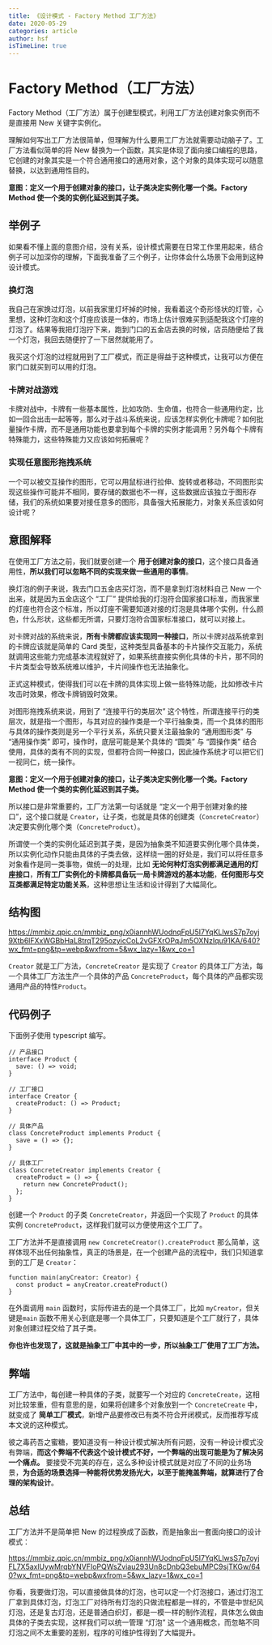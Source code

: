 ```yaml
---
title: 《设计模式 - Factory Method 工厂方法》
date: 2020-05-29
categories: article
author: hsf
isTimeLine: true
---
```


# **Factory Method（工厂方法）**

Factory Method（工厂方法）属于创建型模式，利用工厂方法创建对象实例而不是直接用 New 关键字实例化。

理解如何写出工厂方法很简单，但理解为什么要用工厂方法就需要动动脑子了。工厂方法看似简单的将 New 替换为一个函数，其实是体现了面向接口编程的思路，它创建的对象其实是一个符合通用接口的通用对象，这个对象的具体实现可以随意替换，以达到通用性目的。

**意图：定义一个用于创建对象的接口，让子类决定实例化哪一个类。Factory Method 使一个类的实例化延迟到其子类。**

## **举例子**

如果看不懂上面的意图介绍，没有关系，设计模式需要在日常工作里用起来，结合例子可以加深你的理解，下面我准备了三个例子，让你体会什么场景下会用到这种设计模式。

### **换灯泡**

我自己在家换过灯泡，以前我家里灯坏掉的时候，我看着这个奇形怪状的灯管，心里想，这种灯泡和这个灯座应该是一体的，市场上估计很难买到适配我这个灯座的灯泡了。结果等我把灯泡拧下来，跑到门口的五金店去换的时候，店员随便给了我一个灯泡，我回去随便拧了一下居然就能用了。

我买这个灯泡的过程就用到了工厂模式，而正是得益于这种模式，让我可以方便在家门口就买到可以用的灯泡。

### **卡牌对战游戏**

卡牌对战中，卡牌有一些基本属性，比如攻防、生命值，也符合一些通用约定，比如一回合出击一起等等，那么对于战斗系统来说，应该怎样实例化卡牌呢？如何批量操作卡牌，而不是通用功能也要拿到每个卡牌的实例才能调用？另外每个卡牌有特殊能力，这些特殊能力又应该如何拓展呢？

### **实现任意图形拖拽系统**

一个可以被交互操作的图形，它可以用鼠标进行拉伸、旋转或者移动，不同图形实现这些操作可能并不相同，要存储的数据也不一样，这些数据应该独立于图形存储，我们的系统如果要对接任意多的图形，具备强大拓展能力，对象关系应该如何设计呢？

## **意图解释**

在使用工厂方法之前，我们就要创建一个 **用于创建对象的接口**，这个接口具备通用性，**所以我们可以忽略不同的实现来做一些通用的事情**。

换灯泡的例子来说，我去门口五金店买灯泡，而不是拿到灯泡材料自己 New 一个出来，就是因为五金店这个 “工厂” 提供给我的灯泡符合国家接口标准，而我家里的灯座也符合这个标准，所以灯座不需要知道对接的灯泡是具体哪个实例，什么颜色，什么形状，这些都无所谓，只要灯泡符合国家标准接口，就可以对接上。

对卡牌对战的系统来说，**所有卡牌都应该实现同一种接口**，所以卡牌对战系统拿到的卡牌应该就是简单的 Card 类型，这种类型具备基本的卡片操作交互能力，系统就调用这些能力完成基本流程就好了，如果系统直接实例化具体的卡片，那不同的卡片类型会导致系统难以维护，卡片间操作也无法抽象化。

正式这种模式，使得我们可以在卡牌的具体实现上做一些特殊功能，比如修改卡片攻击时效果，修改卡牌销毁时效果。

对图形拖拽系统来说，用到了 “连接平行的类层次” 这个特性，所谓连接平行的类层次，就是指一个图形，与其对应的操作类是一个平行抽象类，而一个具体的图形与具体的操作类则是另一个平行关系，系统只要关注最抽象的 “通用图形类” 与 “通用操作类” 即可，操作时，底层可能是某个具体的 “圆类” 与 “圆操作类” 结合使用，具体的类有不同的实现，但都符合同一种接口，因此操作系统才可以把它们一视同仁，统一操作。

**意图：定义一个用于创建对象的接口，让子类决定实例化哪一个类。Factory Method 使一个类的实例化延迟到其子类。**

所以接口是非常重要的，工厂方法第一句话就是 “定义一个用于创建对象的接口”，这个接口就是 `Creator`，让子类，也就是具体的创建类（`ConcreteCreator`）决定要实例化哪个类（`ConcreteProduct`）。

所谓使一个类的实例化延迟到其子类，是因为抽象类不知道要实例化哪个具体类，所以实例化动作只能由具体的子类去做，这样绕一圈的好处是，我们可以将任意多对象看作是同一类事物，做统一的处理，比如 **无论何种灯泡实例都满足通用的灯座接口**，**所有工厂实例化的卡牌都具备玩一局卡牌游戏的基本功能**，**任何图形与交互类都满足特定功能关系**，这种思想让生活和设计得到了大幅简化。

## **结构图**

https://mmbiz.qpic.cn/mmbiz_png/x0iannhWUodnqFpU5I7YqKLlwsS7p7oyj9Xtb6lFXxWGBbHaL8trqT295ozyicCoL2vGFXrOPqJm5OXNzIqu91KA/640?wx_fmt=png&tp=webp&wxfrom=5&wx_lazy=1&wx_co=1

`Creator` 就是工厂方法，`ConcreteCreator` 是实现了 `Creator` 的具体工厂方法，每一个具体工厂方法生产一个具体的产品 `ConcreteProduct`，每个具体的产品都实现通用产品的特性`Product`。

## **代码例子**

下面例子使用 typescript 编写。

```
// 产品接口
interface Product {
  save: () => void;
}

// 工厂接口
interface Creator {
  createProduct: () => Product;
}

// 具体产品
class ConcreteProduct implements Product {
  save = () => {};
}

// 具体工厂
class ConcreteCreator implements Creator {
  createProduct = () => {
    return new ConcreteProduct();
  };
}
```

创建一个 `Product` 的子类 `ConcreteCreator`，并返回一个实现了 `Product` 的具体实例 `ConcreteProduct`，这样我们就可以方便使用这个工厂了。

工厂方法并不是直接调用 `new ConcreteCreator().createProduct` 那么简单，这样体现不出任何抽象性，真正的场景是，在一个创建产品的流程中，我们只知道拿到的工厂是 `Creator`：

```
function main(anyCreator: Creator) {
  const product = anyCreator.createProduct()
}
```

在外面调用 `main` 函数时，实际传进去的是一个具体工厂，比如 `myCreator`，但关键是`main` 函数不用关心到底是哪一个具体工厂，只要知道是个工厂就行了，具体对象创建过程交给了其子类。

**你也许也发现了，这就是抽象工厂中其中的一步，所以抽象工厂使用了工厂方法。**

## **弊端**

工厂方法中，每创建一种具体的子类，就要写一个对应的 `ConcreteCreate`，这相对比较笨重，但有意思的是，如果将创建多个对象放到一个 `ConcreteCreate` 中，就变成了 **简单工厂模式**，新增产品要修改已有类不符合开闭模式，反而推荐写成本文说的这种模式。

彼之毒药吾之蜜糖，要知道没有一种设计模式解决所有问题，没有一种设计模式没有弊端，**而这个弊端不代表这个设计模式不好，一个弊端的出现可能是为了解决另一个痛点。** 要接受不完美的存在，这么多种设计模式就是对应了不同的业务场景，**为合适的场景选择一种能将优势发扬光大，以至于能掩盖弊端，就算进行了合理的架构设计**。

## **总结**

工厂方法并不是简单把 New 的过程换成了函数，而是抽象出一套面向接口的设计模式：

https://mmbiz.qpic.cn/mmbiz_png/x0iannhWUodnqFpU5I7YqKLlwsS7p7oyjFL7X5axlUywMrqbYNVFIoPQWsZviau293Un8cDnbQ3ebuMPC9sjTKGw/640?wx_fmt=png&tp=webp&wxfrom=5&wx_lazy=1&wx_co=1

你看，我要做灯泡，可以直接做具体的灯泡，也可以定一个灯泡接口，通过灯泡工厂拿到具体灯泡，灯泡工厂对待所有灯泡的只做流程都是一样的，不管是中世纪风灯泡，还是复古灯泡，还是普通白织灯，都是一模一样的制作流程，具体怎么做由具体的子类去实现，这样我们可以统一管理 “灯泡” 这一个通用概念，而忽略不同灯泡之间不太重要的差别，程序的可维护性得到了大幅提升。



